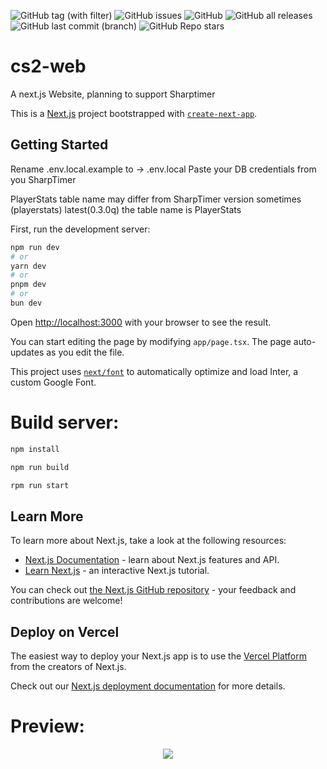 ![GitHub tag (with filter)](https://img.shields.io/github/v/tag/jke-cs/cs2-web?style=for-the-badge&label=Version)
![GitHub issues](https://img.shields.io/github/issues/jke-cs/cs2-web?style=for-the-badge)
![GitHub](https://img.shields.io/github/license/jke-cs/cs2-web?style=for-the-badge)
![GitHub all releases](https://img.shields.io/github/downloads/jke-cs/cs2-web/total?style=for-the-badge)
![GitHub last commit (branch)](https://img.shields.io/github/last-commit/jke-cs/cs2-web/main?style=for-the-badge)
![GitHub Repo stars](https://img.shields.io/github/stars/jke-cs/cs2-web?style=for-the-badge)

# cs2-web


A next.js Website, planning to support Sharptimer

This is a [Next.js](https://nextjs.org/) project bootstrapped with [`create-next-app`](https://github.com/vercel/next.js/tree/canary/packages/create-next-app).

## Getting Started

Rename .env.local.example to -> .env.local
Paste your DB credentials from you SharpTimer

PlayerStats table name may differ from SharpTimer version sometimes (playerstats) latest(0.3.0q) the table name is PlayerStats

First, run the development server:

```bash
npm run dev
# or
yarn dev
# or
pnpm dev
# or
bun dev
```

Open [http://localhost:3000](http://localhost:3000) with your browser to see the result.

You can start editing the page by modifying `app/page.tsx`. The page auto-updates as you edit the file.

This project uses [`next/font`](https://nextjs.org/docs/basic-features/font-optimization) to automatically optimize and load Inter, a custom Google Font.


# Build server:

```bash
npm install

npm run build

rpm run start

```

## Learn More

To learn more about Next.js, take a look at the following resources:

- [Next.js Documentation](https://nextjs.org/docs) - learn about Next.js features and API.
- [Learn Next.js](https://nextjs.org/learn) - an interactive Next.js tutorial.

You can check out [the Next.js GitHub repository](https://github.com/vercel/next.js/) - your feedback and contributions are welcome!

## Deploy on Vercel

The easiest way to deploy your Next.js app is to use the [Vercel Platform](https://vercel.com/new?utm_medium=default-template&filter=next.js&utm_source=create-next-app&utm_campaign=create-next-app-readme) from the creators of Next.js.

Check out our [Next.js deployment documentation](https://nextjs.org/docs/deployment) for more details.

# Preview:

<div align="center">
<a href="https://i.gyazo.com/20a3f31352da28432222bbef849150d5.png">
<img src="https://i.gyazo.com/20a3f31352da28432222bbef849150d5.png" />
</a>
</div>
